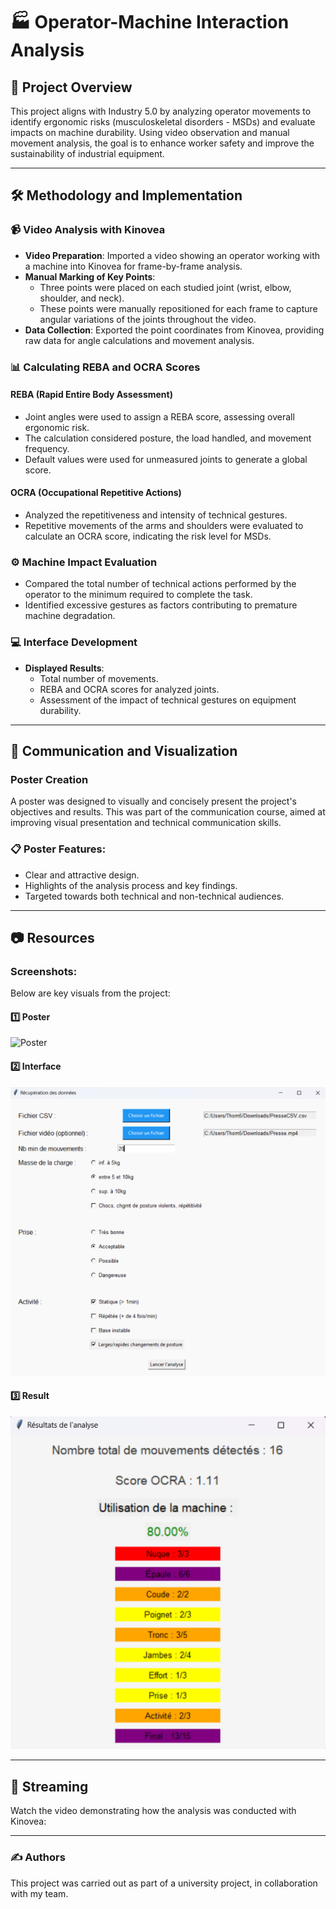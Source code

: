# 🏭 Operator-Machine Interaction Analysis

## 📖 Project Overview
This project aligns with Industry 5.0 by analyzing operator movements to identify ergonomic risks (musculoskeletal disorders - MSDs) and evaluate impacts on machine durability. Using video observation and manual movement analysis, the goal is to enhance worker safety and improve the sustainability of industrial equipment.

---

## 🛠️ Methodology and Implementation

### 📹 Video Analysis with Kinovea
- **Video Preparation**: Imported a video showing an operator working with a machine into Kinovea for frame-by-frame analysis.
- **Manual Marking of Key Points**:
  - Three points were placed on each studied joint (wrist, elbow, shoulder, and neck).
  - These points were manually repositioned for each frame to capture angular variations of the joints throughout the video.
- **Data Collection**: Exported the point coordinates from Kinovea, providing raw data for angle calculations and movement analysis.

### 📊 Calculating REBA and OCRA Scores
#### **REBA (Rapid Entire Body Assessment)**
- Joint angles were used to assign a REBA score, assessing overall ergonomic risk.
- The calculation considered posture, the load handled, and movement frequency.
- Default values were used for unmeasured joints to generate a global score.

#### **OCRA (Occupational Repetitive Actions)**
- Analyzed the repetitiveness and intensity of technical gestures.
- Repetitive movements of the arms and shoulders were evaluated to calculate an OCRA score, indicating the risk level for MSDs.

### ⚙️ Machine Impact Evaluation
- Compared the total number of technical actions performed by the operator to the minimum required to complete the task.
- Identified excessive gestures as factors contributing to premature machine degradation.

### 💻 Interface Development
- **Displayed Results**:
  - Total number of movements.
  - REBA and OCRA scores for analyzed joints.
  - Assessment of the impact of technical gestures on equipment durability.

---

## 🎨 Communication and Visualization
### Poster Creation
A poster was designed to visually and concisely present the project's objectives and results. This was part of the communication course, aimed at improving visual presentation and technical communication skills.

### 📋 Poster Features:
- Clear and attractive design.
- Highlights of the analysis process and key findings.
- Targeted towards both technical and non-technical audiences.

---

## 📷 Resources
### Screenshots:
Below are key visuals from the project:

#### 1️⃣ Poster
![Poster](./Ressources/E4/POSTERFINI.png)

#### 2️⃣ Interface
![Interface](./Ressources/E4/Interface.png)

#### 3️⃣ Result
![Result](./Ressources/E4/Resultat.png)

---

## 🎥 Streaming
Watch the video demonstrating how the analysis was conducted with Kinovea:


---

### ✍️ Authors
This project was carried out as part of a university project, in collaboration with my team. 